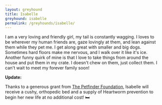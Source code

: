 ```yaml
---
layout: greyhound
title: Isabelle
greyhound: isabelle
permalink: /greyhounds/isabelle/
---
```


I am a very loving and friendly girl, my tail is constantly wagging. I loves to be wherever my human friends are, gaze lovingly at them, and lean against them while they pet me. I get along great with smaller and big dogs. Sometimes hard floors make me nervous, and I walk over it like it's ice. Another funny quirk of mine is that I love to take things from around the house and put them in my crate. I doesn't chew on them, just collect them. I can't wait to meet my forever family soon!

**Update:**

Thanks to a generous grant from [The Petfinder Foundation](http://www.petfinderfoundation.com/), Isabelle will receive a cushy, orthopedic bed and a supply of Heartworm prevention to begin her new life at no additional cost! 🛏

<div class="col-md-6">
<div class="fb-post" data-href="https://www.facebook.com/greyhoundpetscentraltexas/photos/a.10151908156378572.1073741834.100961113571/10155087261303572/?type=3" data-width="auto" data-show-text="true"></div>
</div>
<div class="col-md-6">
<div class="fb-post" data-href="https://www.facebook.com/greyhoundpetscentraltexas/posts/10155579622798572:0" data-width="auto" data-show-text="true"></div>
</div>
